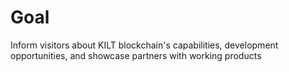 # Goal

Inform visitors about KILT blockchain's capabilities, development opportunities, and showcase partners with working products

